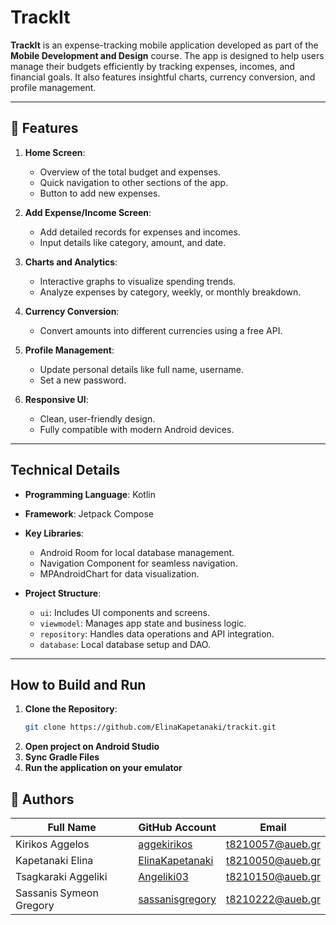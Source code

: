 # TrackIt

**TrackIt** is an expense-tracking mobile application developed as part of the **Mobile Development and Design** course. The app is designed to help users manage their budgets efficiently by tracking expenses, incomes, and financial goals. It also features insightful charts, currency conversion, and profile management.

---

## 📱 Features

1. **Home Screen**:
   - Overview of the total budget and expenses.
   - Quick navigation to other sections of the app.
   - Button to add new expenses.

2. **Add Expense/Income Screen**:
   - Add detailed records for expenses and incomes.
   - Input details like category, amount, and date.

3. **Charts and Analytics**:
   - Interactive graphs to visualize spending trends.
   - Analyze expenses by category, weekly, or monthly breakdown.

4. **Currency Conversion**:
   - Convert amounts into different currencies using a free API.

5. **Profile Management**:
   - Update personal details like full name, username.
   - Set a new password.

6. **Responsive UI**:
   - Clean, user-friendly design.
   - Fully compatible with modern Android devices.

---

## Technical Details

- **Programming Language**: Kotlin
- **Framework**: Jetpack Compose
- **Key Libraries**:
  - Android Room for local database management.
  - Navigation Component for seamless navigation.
  - MPAndroidChart for data visualization.
  
- **Project Structure**:
  - `ui`: Includes UI components and screens.
  - `viewmodel`: Manages app state and business logic.
  - `repository`: Handles data operations and API integration.
  - `database`: Local database setup and DAO.

---

## How to Build and Run

1. **Clone the Repository**:
   ```bash
   git clone https://github.com/ElinaKapetanaki/trackit.git
2. **Open project on Android Studio**
3. **Sync Gradle Files**
4. **Run the application on your emulator**

## 👥 Authors

| **Full Name**            | **GitHub Account**    | **Email**                  |
|---------------------------|-----------------------|----------------------------|
| Kirikos Aggelos           | [aggekirikos](https://github.com/aggekirikos) | t8210057@aueb.gr           |
| Kapetanaki Elina          | [ElinaKapetanaki](https://github.com/ElinaKapetanaki) | t8210050@aueb.gr           |
| Tsagkaraki Aggeliki       | [Angeliki03](https://github.com/Angeliki03) | t8210150@aueb.gr           |
| Sassanis Symeon Gregory | [sassanisgregory](https://github.com/sassanisgregory)    | t8210222@aueb.gr           |
